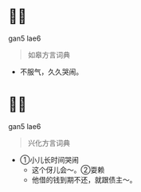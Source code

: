 # 𧧭赖
gan5 lae6
> 如皋方言词典
- 不服气，久久哭闹。

# 𠵹赖
gan5 lae6
> 兴化方言词典
- ①小儿长时间哭闹
  - 这个伢儿会～。②耍赖
  - 他借的钱到期不还，就跟债主～。
